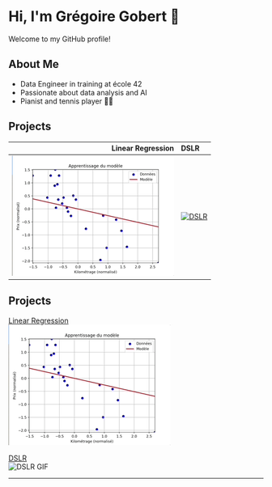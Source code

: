 # Hi, I'm Grégoire Gobert 👋

Welcome to my GitHub profile!


## About Me
- Data Engineer in training at école 42
- Passionate about data analysis and AI
- Pianist and tennis player 🎹🎾

## Projects

| Linear Regression | DSLR |
|---:|:---|
| [![Linear Regression](https://github.com/gregoiregobert/Linear-regression/blob/main/assets/line_reg.gif?raw=true)](https://github.com/gregoiregobert/Linear-regression) | [![DSLR](https://github.com/gregoiregobert/DSLR/blob/main/assets/dslr_3d_graph.gif?raw=true)](https://github.com/gregoiregobert/DSLR) |

## Projects

[Linear Regression](https://github.com/gregoiregobert/Linear-regression)  
![Linear Regression GIF](https://github.com/gregoiregobert/Linear-regression/blob/main/assets/line_reg.gif?raw=true)

[DSLR](https://github.com/gregoiregobert/DSLR)  
![DSLR GIF](https://github.com/gregoiregobert/DSLR/blob/main/assets/dslr_3d_graph.gif?raw=true)


---

